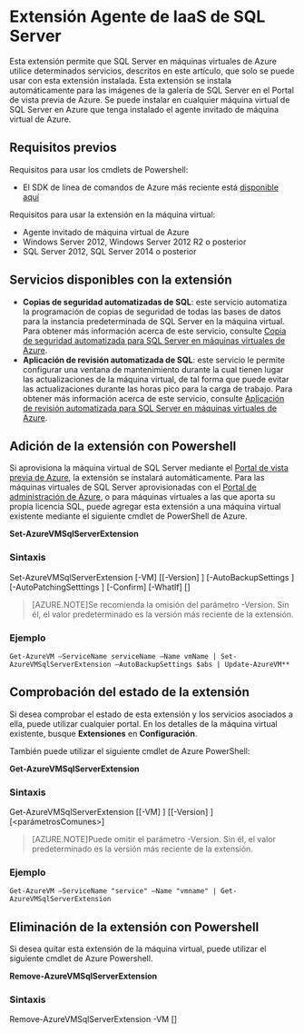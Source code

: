 <properties 
	pageTitle="Extensión Agente de IaaS de SQL Server"
	description="Describe la extensión del Agente SQL Server, que permite a las máquinas virtuales que ejecutan SQL Server en la nube en Azure usar las características de automatización y cómo instalar al agente si no se instala automáticamente."
	services="virtual-machines"
	documentationCenter=""
	authors="jeffgoll"
	manager="jeffreyg"
	editor=""/>

<tags
	ms.service="virtual-machines"
	ms.devlang="na"
	ms.topic="article"
	ms.tgt_pltfrm="vm-windows-sql-server"
	ms.workload="infrastructure-services"
	ms.date="06/17/2015"
	ms.author="jeffreyg"/>

# Extensión Agente de IaaS de SQL Server

Esta extensión permite que SQL Server en máquinas virtuales de Azure utilice determinados servicios, descritos en este artículo, que solo se puede usar con esta extensión instalada. Esta extensión se instala automáticamente para las imágenes de la galería de SQL Server en el Portal de vista previa de Azure. Se puede instalar en cualquier máquina virtual de SQL Server en Azure que tenga instalado el agente invitado de máquina virtual de Azure.
 
## Requisitos previos
Requisitos para usar los cmdlets de Powershell:

- El SDK de línea de comandos de Azure más reciente está [disponible aquí](http://azure.microsoft.com/downloads/)

Requisitos para usar la extensión en la máquina virtual:

- Agente invitado de máquina virtual de Azure
- Windows Server 2012, Windows Server 2012 R2 o posterior
- SQL Server 2012, SQL Server 2014 o posterior
 
## Servicios disponibles con la extensión

- **Copias de seguridad automatizadas de SQL**: este servicio automatiza la programación de copias de seguridad de todas las bases de datos para la instancia predeterminada de SQL Server en la máquina virtual. Para obtener más información acerca de este servicio, consulte [Copia de seguridad automatizada para SQL Server en máquinas virtuales de Azure](virtual-machines-sql-server-automated-backup.md).
- **Aplicación de revisión automatizada de SQL**: este servicio le permite configurar una ventana de mantenimiento durante la cual tienen lugar las actualizaciones de la máquina virtual, de tal forma que puede evitar las actualizaciones durante las horas pico para la carga de trabajo. Para obtener más información acerca de este servicio, consulte [Aplicación de revisión automatizada para SQL Server en máquinas virtuales de Azure](virtual-machines-sql-server-automated-patching.md).

## Adición de la extensión con Powershell
Si aprovisiona la máquina virtual de SQL Server mediante el [Portal de vista previa de Azure](https://portal.azure.com/), la extensión se instalará automáticamente. Para las máquinas virtuales de SQL Server aprovisionadas con el [Portal de administración de Azure](https://manage.windowsazure.com), o para máquinas virtuales a las que aporta su propia licencia SQL, puede agregar esta extensión a una máquina virtual existente mediante el siguiente cmdlet de PowerShell de Azure.

**Set-AzureVMSqlServerExtension**

### Sintaxis

Set-AzureVMSqlServerExtension [-VM] <IPersistentVM> [[-Version] <string>] [-AutoBackupSettings <AutoBackupSettings>] [-AutoPatchingSetttings <AutoPatchingSetttings>] [-Confirm] [-WhatIf] [<CommonParameters>]

> [AZURE.NOTE]Se recomienda la omisión del parámetro -Version. Sin él, el valor predeterminado es la versión más reciente de la extensión.

### Ejemplo
	Get-AzureVM –ServiceName serviceName –Name vmName | Set-AzureVMSqlServerExtension –AutoBackupSettings $abs | Update-AzureVM**

## Comprobación del estado de la extensión
Si desea comprobar el estado de esta extensión y los servicios asociados a ella, puede utilizar cualquier portal. En los detalles de la máquina virtual existente, busque **Extensiones** en **Configuración**.

También puede utilizar el siguiente cmdlet de Azure PowerShell:

**Get-AzureVMSqlServerExtension**

### Sintaxis

Get-AzureVMSqlServerExtension [[-VM] <IPersistentVM>] [[-Version] <string>] [<parámetrosComunes>]

> [AZURE.NOTE]Puede omitir el parámetro -Version. Sin él, el valor predeterminado es la versión más reciente de la extensión.

### Ejemplo
	Get-AzureVM –ServiceName "service" –Name "vmname" | Get-AzureVMSqlServerExtension

## Eliminación de la extensión con Powershell   
Si desea quitar esta extensión de la máquina virtual, puede utilizar el siguiente cmdlet de Azure Powershell.

**Remove-AzureVMSqlServerExtension**

### Sintaxis
Remove-AzureVMSqlServerExtension -VM <IPersistentVM> [<CommonParameters>]

<!---HONumber=September15_HO1-->